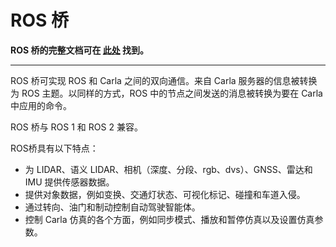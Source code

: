 # ROS 桥

__ROS 桥的完整文档可在 [__此处__](https://carla.readthedocs.io/projects/ros-bridge/en/latest/) 找到。__

---

ROS 桥可实现 ROS 和 Carla 之间的双向通信。来自 Carla 服务器的信息被转换为 ROS 主题。以同样的方式，ROS 中的节点之间发送的消息被转换为要在 Carla 中应用的命令。

ROS 桥与 ROS 1 和 ROS 2 兼容。

ROS桥具有以下特点：

- 为 LIDAR、语义 LIDAR、相机（深度、分段、rgb、dvs）、GNSS、雷达和 IMU 提供传感器数据。
- 提供对象数据，例如变换、交通灯状态、可视化标记、碰撞和车道入侵。
- 通过转向、油门和制动控制自动驾驶智能体。
- 控制 Carla 仿真的各个方面，例如同步模式、播放和暂停仿真以及设置仿真参数。
